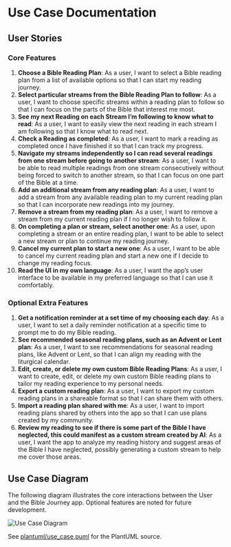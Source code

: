 # Use Case Documentation

## User Stories

### Core Features

1. **Choose a Bible Reading Plan**: As a user, I want to select a Bible reading plan from a list of available options so that I can start my reading journey.
2. **Select particular streams from the Bible Reading Plan to follow**: As a user, I want to choose specific streams within a reading plan to follow so that I can focus on the parts of the Bible that interest me most.
3. **See my next Reading on each Stream I’m following to know what to read**: As a user, I want to easily view the next reading in each stream I am following so that I know what to read next.
4. **Check a Reading as completed**: As a user, I want to mark a reading as completed once I have finished it so that I can track my progress.
5. **Navigate my streams independently so I can read several readings from one stream before going to another stream**: As a user, I want to be able to read multiple readings from one stream consecutively without being forced to switch to another stream, so that I can focus on one part of the Bible at a time.
6. **Add an additional stream from any reading plan**: As a user, I want to add a stream from any available reading plan to my current reading plan so that I can incorporate new readings into my journey.
7. **Remove a stream from my reading plan**: As a user, I want to remove a stream from my current reading plan if I no longer wish to follow it.
8. **On completing a plan or stream, select another one**: As a user, upon completing a stream or an entire reading plan, I want to be able to select a new stream or plan to continue my reading journey.
9. **Cancel my current plan to start a new one**: As a user, I want to be able to cancel my current reading plan and start a new one if I decide to change my reading focus.
10. **Read the UI in my own language**: As a user, I want the app’s user interface to be available in my preferred language so that I can use it comfortably.

### Optional Extra Features

1. **Get a notification reminder at a set time of my choosing each day**: As a user, I want to set a daily reminder notification at a specific time to prompt me to do my Bible reading.
2. **See recommended seasonal reading plans, such as an Advent or Lent plan**: As a user, I want to see recommendations for seasonal reading plans, like Advent or Lent, so that I can align my reading with the liturgical calendar.
3. **Edit, create, or delete my own custom Bible Reading Plans**: As a user, I want to create, edit, or delete my own custom Bible reading plans to tailor my reading experience to my personal needs.
4. **Export a custom reading plan**: As a user, I want to export my custom reading plans in a shareable format so that I can share them with others.
5. **Import a reading plan shared with me**: As a user, I want to import reading plans shared by others into the app so that I can use plans created by my community.
6. **Review my reading to see if there is some part of the Bible I have neglected, this could manifest as a custom stream created by AI**: As a user, I want the app to analyze my reading history and suggest areas of the Bible I have neglected, possibly generating a custom stream to help me cover those areas.

## Use Case Diagram

The following diagram illustrates the core interactions between the User and the Bible Journey app. Optional features are noted for future development.

![Use Case Diagram](diagrams/use_case.png)

See [plantuml/use_case.puml](plantuml/use_case.puml) for the PlantUML source.
